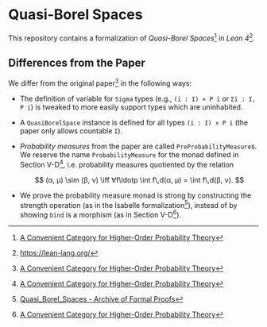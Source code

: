# Quasi-Borel Spaces

This repository contains a formalization of _Quasi-Borel Spaces_[^1] in _Lean 4_[^2].

## Differences from the Paper

We differ from the original paper[^1] in the following ways:

- The definition of variable for `Sigma` types (e.g., `(i : I) × P i` or `Σi : I, P i`) is tweaked to more easily support types which are uninhabited.

- A `QuasiBorelSpace` instance is defined for all types `(i : I) × P i` (the paper only allows countable `I`).

- _Probability measures_ from the paper are called `PreProbabilityMeasure`s. We reserve the name `ProbabilityMeasure` for the monad defined in Section V-D[^1], i.e. probability measures quotiented by the relation

  $$
  (α, μ) \sim (β, ν) \iff ∀f\ldotp \int f\,d(α, μ) = \int f\,d(β, ν).
  $$

- We prove the probability measure monad is strong by constructing the strength operation (as in the Isabelle formalization[^3]), instead of by showing `bind` is a morphism (as in Section V-D[^1]).

[^1]: [A Convenient Category for Higher-Order Probability Theory](https://arxiv.org/pdf/1701.02547)
[^2]: https://lean-lang.org/
[^3]: [Quasi_Borel_Spaces - Archive of Formal Proofs](https://www.isa-afp.org/entries/Quasi_Borel_Spaces.html)

